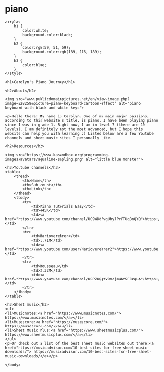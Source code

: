# piano

<!DOCTYPE html>
<html>
    <head>
        <meta charset="utf-8">
        <meta name="about" content="history of my piano playing">
        <meta name="youtube channels" content="Piano Tutorials Easy, Marioverehrer, Rousseau">
        <meta name="sheet music" content="musicnotes, musescore, sheet music plus">
        <title>Carolyn's Piano Journey</title>
    </head>
    <body>
    
    <style>
        h1 {
            color:white;
            background-color:black;
        }
        h2 {
            color:rgb(59, 51, 59);
            background-color:rgb(189, 176, 189);
        }
        h3 {
            color:blue;
        }
    </style>
    
    <h1>Carolyn's Piano Journey</h1>
    
    <h2>About</h2>
    
    <img src="www.publicdomainpictures.net/en/view-image.php?image=228259&picture=piano-keyboard-cartoon-effect" alt="piano keyboard with black and white keys">
    
    <p>Hello there! My name is Carolyn. One of my main major passions, according to this website's title, is piano. I have been playing piano since I was in grade 1. Right now, I am in level 7 (there are 10 levels). I am definitely not the most advanced, but I hope this website can help you with learning :) Listed below are a few Youtube channels and sheet music sites I personally like.

    <h2>Resources</h2>
    
    <img src="https://www.kasandbox.org/programming-images/avatars/aqualine-sapling.png" alt="little blue monster">

    <h3>Youtube channels</h3>
    <table>
        <thead>
            <th>Name</th>
            <th>Sub count</th>
            <th>Link</th>
        </thead>
        <tbody>
            <tr>
                <td>Piano Tutorials Easy</td>
                <td>445K</td>
                <td><a href="https://www.youtube.com/channel/UC9WDdfvgUbylPrFTUqBnQYQ">https://www.youtube.com/channel/UC9WDdfvgUbylPrFTUqBnQYQ</a></td>
            </tr>
            <tr>
                <td>Marioverehrer</td>
                <td>1.71M</td>
                <td><a href="https://www.youtube.com/user/Marioverehrer2">https://www.youtube.com/user/Marioverehrer2</a></td>
            </tr>
            <tr>
                <td>Rousseau</td>
                <td>2.32M</td>
                <td><a href="https://www.youtube.com/channel/UCPZUQqtVDmcjm4NY5FkzqLA">https://www.youtube.com/channel/UCPZUQqtVDmcjm4NY5FkzqLA</a></td>
            </tr>
        </tbody>
    </table>
    
    <h3>Sheet music</h3>
    <ul>
    <li>Musicnotes:<a href="https://www.musicnotes.com/"> https://www.musicnotes.com/</a></li>
    <li>Musescore:<a href="https://musescore.com/"> https://musescore.com/</a></li>
    <li>Sheet Music Plus:<a href="https://www.sheetmusicplus.com/"> https://www.sheetmusicplus.com/</a></li>
    </ul>
    <p>Or check out a list of the best sheet music websites out there:<a href="https://musicadvisor.com/10-best-sites-for-free-sheet-music-downloads/"> https://musicadvisor.com/10-best-sites-for-free-sheet-music-downloads/</a></p>
    
    </body>
</html>

